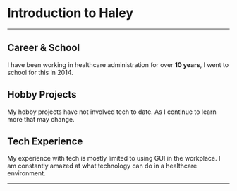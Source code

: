 # Introduction to Haley

--------
## Career & School
I have been working in healthcare administration for over **10 years**, I went to school for this in 2014.

## Hobby Projects
My hobby projects have not involved tech to date. As I continue to learn more that may change.      

## Tech Experience 
My experience with tech is mostly limited to using GUI in the workplace. I am constantly amazed at what technology can do in a healthcare environment. 

------